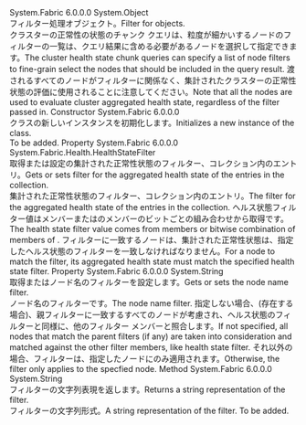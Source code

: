 <Type Name="NodeHealthStateFilter" FullName="System.Fabric.Health.NodeHealthStateFilter">
  <TypeSignature Language="C#" Value="public sealed class NodeHealthStateFilter" />
  <TypeSignature Language="ILAsm" Value=".class public auto ansi sealed beforefieldinit NodeHealthStateFilter extends System.Object" />
  <TypeSignature Language="DocId" Value="T:System.Fabric.Health.NodeHealthStateFilter" />
  <TypeSignature Language="VB.NET" Value="Public NotInheritable Class NodeHealthStateFilter" />
  <TypeSignature Language="F#" Value="type NodeHealthStateFilter = class" />
  <AssemblyInfo>
    <AssemblyName>System.Fabric</AssemblyName>
    <AssemblyVersion>6.0.0.0</AssemblyVersion>
  </AssemblyInfo>
  <Base>
    <BaseTypeName>System.Object</BaseTypeName>
  </Base>
  <Interfaces />
  <Docs>
    <summary>
            <span data-ttu-id="29ddf-101">フィルター処理<see cref="T:System.Fabric.Health.NodeHealthState" />オブジェクト。</span><span class="sxs-lookup"><span data-stu-id="29ddf-101">Filter for <see cref="T:System.Fabric.Health.NodeHealthState" /> objects.</span></span>
            </summary>
    <remarks><span data-ttu-id="29ddf-102">クラスターの正常性の状態のチャンク クエリは、粒度が細かいするノードのフィルターの一覧は、クエリ結果に含める必要があるノードを選択して指定できます。</span><span class="sxs-lookup"><span data-stu-id="29ddf-102">The cluster health state chunk queries can specify a list of node filters to fine-grain select the nodes that should be included in the query result.</span></span>
            <span data-ttu-id="29ddf-103">渡されるすべてのノードがフィルターに関係なく、集計されたクラスターの正常性状態の評価に使用されることに注意してください。</span><span class="sxs-lookup"><span data-stu-id="29ddf-103">Note that all the nodes are used to evaluate cluster aggregated health state, regardless of the filter passed in.</span></span></remarks>
  </Docs>
  <Members>
    <Member MemberName=".ctor">
      <MemberSignature Language="C#" Value="public NodeHealthStateFilter ();" />
      <MemberSignature Language="ILAsm" Value=".method public hidebysig specialname rtspecialname instance void .ctor() cil managed" />
      <MemberSignature Language="DocId" Value="M:System.Fabric.Health.NodeHealthStateFilter.#ctor" />
      <MemberSignature Language="VB.NET" Value="Public Sub New ()" />
      <MemberType>Constructor</MemberType>
      <AssemblyInfo>
        <AssemblyName>System.Fabric</AssemblyName>
        <AssemblyVersion>6.0.0.0</AssemblyVersion>
      </AssemblyInfo>
      <Parameters />
      <Docs>
        <summary>
            <span data-ttu-id="29ddf-104"><see cref="T:System.Fabric.Health.NodeHealthStateFilter" /> クラスの新しいインスタンスを初期化します。</span><span class="sxs-lookup"><span data-stu-id="29ddf-104">Initializes a new instance of the <see cref="T:System.Fabric.Health.NodeHealthStateFilter" /> class.</span></span>
            </summary>
        <remarks>To be added.</remarks>
      </Docs>
    </Member>
    <Member MemberName="HealthStateFilter">
      <MemberSignature Language="C#" Value="public System.Fabric.Health.HealthStateFilter HealthStateFilter { get; set; }" />
      <MemberSignature Language="ILAsm" Value=".property instance valuetype System.Fabric.Health.HealthStateFilter HealthStateFilter" />
      <MemberSignature Language="DocId" Value="P:System.Fabric.Health.NodeHealthStateFilter.HealthStateFilter" />
      <MemberSignature Language="VB.NET" Value="Public Property HealthStateFilter As HealthStateFilter" />
      <MemberSignature Language="F#" Value="member this.HealthStateFilter : System.Fabric.Health.HealthStateFilter with get, set" Usage="System.Fabric.Health.NodeHealthStateFilter.HealthStateFilter" />
      <MemberType>Property</MemberType>
      <AssemblyInfo>
        <AssemblyName>System.Fabric</AssemblyName>
        <AssemblyVersion>6.0.0.0</AssemblyVersion>
      </AssemblyInfo>
      <ReturnValue>
        <ReturnType>System.Fabric.Health.HealthStateFilter</ReturnType>
      </ReturnValue>
      <Docs>
        <summary>
            <span data-ttu-id="29ddf-105">取得または設定の集計された正常性状態のフィルター、<see cref="T:System.Fabric.Health.NodeHealthState" />コレクション内のエントリ。</span><span class="sxs-lookup"><span data-stu-id="29ddf-105">Gets or sets filter for the aggregated health state of the <see cref="T:System.Fabric.Health.NodeHealthState" /> entries in the collection.</span></span> 
            </summary>
        <value><span data-ttu-id="29ddf-106">集計された正常性状態のフィルター、<see cref="T:System.Fabric.Health.NodeHealthState" />コレクション内のエントリ。</span><span class="sxs-lookup"><span data-stu-id="29ddf-106">The filter for the aggregated health state of the <see cref="T:System.Fabric.Health.NodeHealthState" /> entries in the collection.</span></span></value>
        <remarks><span data-ttu-id="29ddf-107">ヘルス状態フィルター値はメンバーまたはのメンバーのビットごとの組み合わせから取得<see cref="T:System.Fabric.Health.HealthStateFilter" />です。</span><span class="sxs-lookup"><span data-stu-id="29ddf-107">The health state filter value comes from members or bitwise combination of members of <see cref="T:System.Fabric.Health.HealthStateFilter" />.</span></span> <span data-ttu-id="29ddf-108">フィルターに一致するノードは、集計された正常性状態は、指定したヘルス状態のフィルターを一致しなければなりません。</span><span class="sxs-lookup"><span data-stu-id="29ddf-108">For a node to match the filter, its aggregated health state must match the specified health state filter.</span></span></remarks>
      </Docs>
    </Member>
    <Member MemberName="NodeNameFilter">
      <MemberSignature Language="C#" Value="public string NodeNameFilter { get; set; }" />
      <MemberSignature Language="ILAsm" Value=".property instance string NodeNameFilter" />
      <MemberSignature Language="DocId" Value="P:System.Fabric.Health.NodeHealthStateFilter.NodeNameFilter" />
      <MemberSignature Language="VB.NET" Value="Public Property NodeNameFilter As String" />
      <MemberSignature Language="F#" Value="member this.NodeNameFilter : string with get, set" Usage="System.Fabric.Health.NodeHealthStateFilter.NodeNameFilter" />
      <MemberType>Property</MemberType>
      <AssemblyInfo>
        <AssemblyName>System.Fabric</AssemblyName>
        <AssemblyVersion>6.0.0.0</AssemblyVersion>
      </AssemblyInfo>
      <ReturnValue>
        <ReturnType>System.String</ReturnType>
      </ReturnValue>
      <Docs>
        <summary>
            <span data-ttu-id="29ddf-109">取得またはノード名のフィルターを設定します。</span><span class="sxs-lookup"><span data-stu-id="29ddf-109">Gets or sets the node name filter.</span></span>
            </summary>
        <value><span data-ttu-id="29ddf-110">ノード名のフィルターです。</span><span class="sxs-lookup"><span data-stu-id="29ddf-110">The node name filter.</span></span></value>
        <remarks><span data-ttu-id="29ddf-111">指定しない場合、(存在する場合)、親フィルターに一致するすべてのノードが考慮され、ヘルス状態のフィルターと同様に、他のフィルター メンバーと照合します。</span><span class="sxs-lookup"><span data-stu-id="29ddf-111">If not specified, all nodes that match the parent filters (if any) are taken into consideration and matched against the other filter members, like health state filter.</span></span>
            <span data-ttu-id="29ddf-112">それ以外の場合、フィルターは、指定したノードにのみ適用されます。</span><span class="sxs-lookup"><span data-stu-id="29ddf-112">Otherwise, the filter only applies to the specfied node.</span></span></remarks>
      </Docs>
    </Member>
    <Member MemberName="ToString">
      <MemberSignature Language="C#" Value="public override string ToString ();" />
      <MemberSignature Language="ILAsm" Value=".method public hidebysig virtual instance string ToString() cil managed" />
      <MemberSignature Language="DocId" Value="M:System.Fabric.Health.NodeHealthStateFilter.ToString" />
      <MemberSignature Language="VB.NET" Value="Public Overrides Function ToString () As String" />
      <MemberSignature Language="F#" Value="override this.ToString : unit -&gt; string" Usage="nodeHealthStateFilter.ToString " />
      <MemberType>Method</MemberType>
      <AssemblyInfo>
        <AssemblyName>System.Fabric</AssemblyName>
        <AssemblyVersion>6.0.0.0</AssemblyVersion>
      </AssemblyInfo>
      <ReturnValue>
        <ReturnType>System.String</ReturnType>
      </ReturnValue>
      <Parameters />
      <Docs>
        <summary>
            <span data-ttu-id="29ddf-113">フィルターの文字列表現を返します。</span><span class="sxs-lookup"><span data-stu-id="29ddf-113">Returns a string representation of the filter.</span></span>
            </summary>
        <returns><span data-ttu-id="29ddf-114">フィルターの文字列形式。</span><span class="sxs-lookup"><span data-stu-id="29ddf-114">A string representation of the filter.</span></span></returns>
        <remarks>To be added.</remarks>
      </Docs>
    </Member>
  </Members>
</Type>